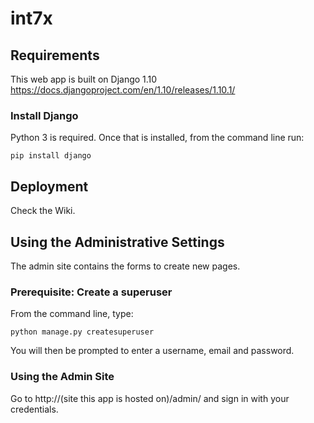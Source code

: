 # int7x
## Requirements

This web app is built on Django 1.10
https://docs.djangoproject.com/en/1.10/releases/1.10.1/

### Install Django

Python 3 is required. Once that is installed, from the command line run:

    pip install django

## Deployment
Check the Wiki.

## Using the Administrative Settings
The admin site contains the forms to create new pages.

### Prerequisite: Create a superuser

From the command line, type:

    python manage.py createsuperuser

You will then be prompted to enter a username, email and password.

### Using the Admin Site
Go to http://(site this app is hosted on)/admin/ and sign in with your credentials.
